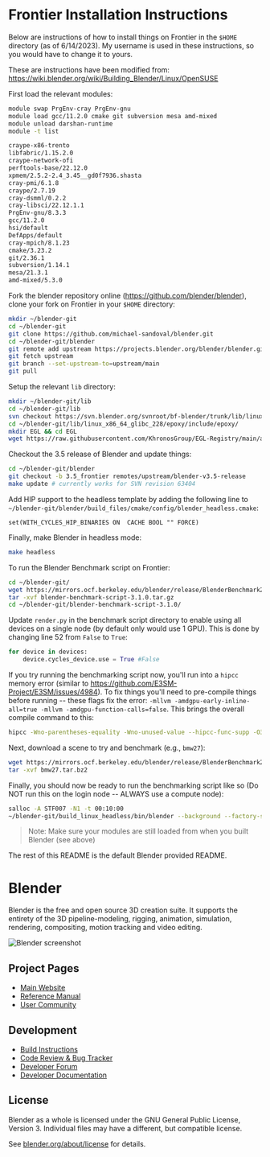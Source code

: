 <!--
Keep this document short & concise,
linking to external resources instead of including content in-line.
See 'release/text/readme.html' for the end user read-me.
-->

Frontier Installation Instructions
==================================

Below are instructions of how to install things on Frontier in the ``$HOME`` directory (as of 6/14/2023).
My username is used in these instructions, so you would have to change it to yours.

These are instructions have been modified from: <https://wiki.blender.org/wiki/Building_Blender/Linux/OpenSUSE>

First load the relevant modules:
```bash
module swap PrgEnv-cray PrgEnv-gnu
module load gcc/11.2.0 cmake git subversion mesa amd-mixed
module unload darshan-runtime
module -t list

craype-x86-trento
libfabric/1.15.2.0
craype-network-ofi
perftools-base/22.12.0
xpmem/2.5.2-2.4_3.45__gd0f7936.shasta
cray-pmi/6.1.8
craype/2.7.19
cray-dsmml/0.2.2
cray-libsci/22.12.1.1
PrgEnv-gnu/8.3.3
gcc/11.2.0
hsi/default
DefApps/default
cray-mpich/8.1.23
cmake/3.23.2
git/2.36.1
subversion/1.14.1
mesa/21.3.1
amd-mixed/5.3.0
```

Fork the blender repository online (<https://github.com/blender/blender>), clone your fork on Frontier in your ``$HOME`` directory:

```bash
mkdir ~/blender-git
cd ~/blender-git
git clone https://github.com/michael-sandoval/blender.git
cd ~/blender-git/blender
git remote add upstream https://projects.blender.org/blender/blender.git
git fetch upstream
git branch --set-upstream-to=upstream/main
git pull
```

Setup the relevant ``lib`` directory:

```bash
mkdir ~/blender-git/lib
cd ~/blender-git/lib
svn checkout https://svn.blender.org/svnroot/bf-blender/trunk/lib/linux_x86_64_glibc_228
cd ~/blender-git/lib/linux_x86_64_glibc_228/epoxy/include/epoxy/
mkdir EGL && cd EGL
wget https://raw.githubusercontent.com/KhronosGroup/EGL-Registry/main/api/EGL/eglplatform.h
```

Checkout the 3.5 release of Blender and update things:

```bash
cd ~/blender-git/blender
git checkout -b 3.5_frontier remotes/upstream/blender-v3.5-release
make update # currently works for SVN revision 63404
```

Add HIP support to the headless template by adding the following line to ``~/blender-git/blender/build_files/cmake/config/blender_headless.cmake``:

```
set(WITH_CYCLES_HIP_BINARIES ON  CACHE BOOL "" FORCE)
```

Finally, make Blender in headless mode:

```bash
make headless
```

To run the Blender Benchmark script on Frontier:

```bash
cd ~/blender-git/
wget https://mirrors.ocf.berkeley.edu/blender/release/BlenderBenchmark2.0/script/blender-benchmark-script-3.1.0.tar.gz
tar -xvf blender-benchmark-script-3.1.0.tar.gz
cd ~/blender-git/blender-benchmark-script-3.1.0/
```

Update ``render.py`` in the benchmark script directory to enable using all devices on a single node (by default only would use 1 GPU).
This is done by changing line 52 from ``False`` to ``True``:

```python
for device in devices:                                                      
    device.cycles_device.use = True #False
```

If you try running the benchmarking script now, you'll run into a ``hipcc`` memory error (similar to <https://github.com/E3SM-Project/E3SM/issues/4984>).
To fix things you'll need to pre-compile things before running -- these flags fix the error: ``-mllvm -amdgpu-early-inline-all=true -mllvm -amdgpu-function-calls=false``.
This brings the overall compile command to this:

```bash
hipcc -Wno-parentheses-equality -Wno-unused-value --hipcc-func-supp -O3 -ffast-math --amdgpu-target=gfx90a -mllvm -amdgpu-early-inline-all=true -mllvm -amdgpu-function-calls=false -I ~/blender-git/build_linux_headless/bin/3.5/scripts/addons/cycles/source --genco ~/blender-git/build_linux_headless/bin/3.5/scripts/addons/cycles/source/kernel/device/hip/kernel.cpp -o "/ccs/home/msandov1/.cache/cycles/kernels/cycles_kernel_gfx90a_8C586800A966B420091DFE69EBF4AB65"
```

Next, download a scene to try and benchmark (e.g., ``bmw27``):

```bash
wget https://mirrors.ocf.berkeley.edu/blender/release/BlenderBenchmark2.0/scenes/bmw27.tar.bz2
tar -xvf bmw27.tar.bz2
```

Finally, you should now be ready to run the benchmarking script like so (Do NOT run this on the login node -- ALWAYS use a compute node):

```bash
salloc -A STF007 -N1 -t 00:10:00
~/blender-git/build_linux_headless/bin/blender --background --factory-startup -noaudio --debug-cycles --enable-autoexec --engine CYCLES bmw27/main.blend --python main.py -- --device-type HIP
```

> Note: Make sure your modules are still loaded from when you built Blender (see above)

The rest of this README is the default Blender provided README.

Blender
=======

Blender is the free and open source 3D creation suite.
It supports the entirety of the 3D pipeline-modeling, rigging, animation, simulation, rendering, compositing,
motion tracking and video editing.

![Blender screenshot](https://code.blender.org/wp-content/uploads/2018/12/springrg.jpg "Blender screenshot")

Project Pages
-------------

- [Main Website](http://www.blender.org)
- [Reference Manual](https://docs.blender.org/manual/en/latest/index.html)
- [User Community](https://www.blender.org/community/)

Development
-----------

- [Build Instructions](https://wiki.blender.org/wiki/Building_Blender)
- [Code Review & Bug Tracker](https://projects.blender.org)
- [Developer Forum](https://devtalk.blender.org)
- [Developer Documentation](https://wiki.blender.org)


License
-------

Blender as a whole is licensed under the GNU General Public License, Version 3.
Individual files may have a different, but compatible license.

See [blender.org/about/license](https://www.blender.org/about/license) for details.
